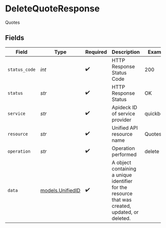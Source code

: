 # DeleteQuoteResponse

Quotes


## Fields

| Field                                                                                           | Type                                                                                            | Required                                                                                        | Description                                                                                     | Example                                                                                         |
| ----------------------------------------------------------------------------------------------- | ----------------------------------------------------------------------------------------------- | ----------------------------------------------------------------------------------------------- | ----------------------------------------------------------------------------------------------- | ----------------------------------------------------------------------------------------------- |
| `status_code`                                                                                   | *int*                                                                                           | :heavy_check_mark:                                                                              | HTTP Response Status Code                                                                       | 200                                                                                             |
| `status`                                                                                        | *str*                                                                                           | :heavy_check_mark:                                                                              | HTTP Response Status                                                                            | OK                                                                                              |
| `service`                                                                                       | *str*                                                                                           | :heavy_check_mark:                                                                              | Apideck ID of service provider                                                                  | quickbooks                                                                                      |
| `resource`                                                                                      | *str*                                                                                           | :heavy_check_mark:                                                                              | Unified API resource name                                                                       | Quotes                                                                                          |
| `operation`                                                                                     | *str*                                                                                           | :heavy_check_mark:                                                                              | Operation performed                                                                             | delete                                                                                          |
| `data`                                                                                          | [models.UnifiedID](../models/unifiedid.md)                                                      | :heavy_check_mark:                                                                              | A object containing a unique identifier for the resource that was created, updated, or deleted. |                                                                                                 |